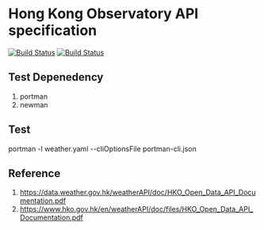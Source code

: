 # Hong Kong Observatory API specification

[![Build Status](https://dev.azure.com/openapihk/Hong%20Kong%20Observatory/_apis/build/status%2Fopenapihk.hong_kong_observatory?branchName=main&label=API%20is%20live&stageName=Test%20the%20API%20server%20is%20live)](https://dev.azure.com/openapihk/Hong%20Kong%20Observatory/_build/latest?definitionId=1&branchName=main)
[![Build Status](https://dev.azure.com/openapihk/Hong%20Kong%20Observatory/_apis/build/status%2Fopenapihk.hong_kong_observatory?branchName=main&label=Schema%20is%20valid&stageName=Validate%20schema%20from%20API%20server)](https://dev.azure.com/openapihk/Hong%20Kong%20Observatory/_build/latest?definitionId=1&branchName=main)

## Test Depenedency
1. portman
2. newman

## Test
portman -l weather.yaml  --cliOptionsFile portman-cli.json

## Reference
1. https://data.weather.gov.hk/weatherAPI/doc/HKO_Open_Data_API_Documentation.pdf
2. https://www.hko.gov.hk/en/weatherAPI/doc/files/HKO_Open_Data_API_Documentation.pdf
